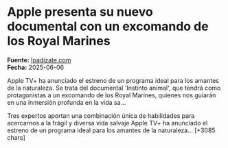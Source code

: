 # Apple presenta su nuevo documental con un excomando de los Royal Marines

**Fuente:** [Ipadizate.com](https://ipadizate.com/apple-tv/apple-presenta-su-nuevo-documental-con-un-excomando-de-los-royal-marines)  
**Fecha:** 2025-06-06

Apple TV+ ha anunciado el estreno de un programa ideal para los amantes de la naturaleza. Se trata del documental 'Instinto animal', que tendrá como protagonistas a un excomando de los Royal Marines, quienes nos guiarán en una inmersión profunda en la vida sa…

Tres expertos aportan una combinación única de habilidades para acercarnos a la frágil y diversa vida salvaje
Apple TV+ ha anunciado el estreno de un programa ideal para los amantes de la naturaleza… [+3085 chars]
